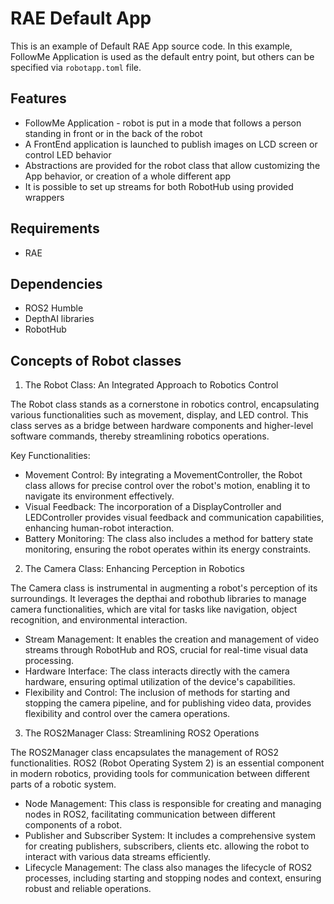 # RAE Default App

This is an example of Default RAE App source code. In this example, FollowMe Application is used as the default entry point, but others can be specified via `robotapp.toml` file.

## Features
- FollowMe Application - robot is put in a mode that follows a person standing in front or in the back of the robot
- A FrontEnd application is launched to publish images on LCD screen or control LED behavior
- Abstractions are provided for the robot class that allow customizing the App behavior, or creation of a whole different app
- It is possible to set up streams for both RobotHub using provided wrappers

## Requirements

- RAE

## Dependencies
- ROS2 Humble
- DepthAI libraries
- RobotHub

## Concepts of Robot classes

1. The Robot Class: An Integrated Approach to Robotics Control

The Robot class stands as a cornerstone in robotics control, encapsulating various functionalities such as movement, display, and LED control. This class serves as a bridge between hardware components and higher-level software commands, thereby streamlining robotics operations.

Key Functionalities:
- Movement Control: By integrating a MovementController, the Robot class allows for precise control over the robot's motion, enabling it to navigate its environment effectively.
- Visual Feedback: The incorporation of a DisplayController and LEDController provides visual feedback and communication capabilities, enhancing human-robot interaction.
- Battery Monitoring: The class also includes a method for battery state monitoring, ensuring the robot operates within its energy constraints.


2. The Camera Class: Enhancing Perception in Robotics

The Camera class is instrumental in augmenting a robot's perception of its surroundings. It leverages the depthai and robothub libraries to manage camera functionalities, which are vital for tasks like navigation, object recognition, and environmental interaction.

- Stream Management: It enables the creation and management of video streams through RobotHub and ROS, crucial for real-time visual data processing.
- Hardware Interface: The class interacts directly with the camera hardware, ensuring optimal utilization of the device's capabilities.
- Flexibility and Control: The inclusion of methods for starting and stopping the camera pipeline, and for publishing video data, provides flexibility and control over the camera operations.

3. The ROS2Manager Class: Streamlining ROS2 Operations

The ROS2Manager class encapsulates the management of ROS2 functionalities. ROS2 (Robot Operating System 2) is an essential component in modern robotics, providing tools for communication between different parts of a robotic system.

- Node Management: This class is responsible for creating and managing nodes in ROS2, facilitating communication between different components of a robot.
- Publisher and Subscriber System: It includes a comprehensive system for creating publishers, subscribers, clients etc. allowing the robot to interact with various data streams efficiently.
- Lifecycle Management: The class also manages the lifecycle of ROS2 processes, including starting and stopping nodes and context, ensuring robust and reliable operations.